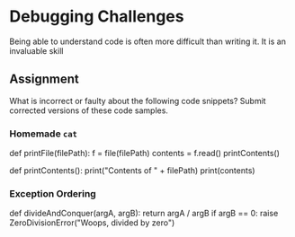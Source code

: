 # Debugging Challenges

Being able to understand code is often more difficult than writing it. It is an
invaluable skill

## Assignment

What is incorrect or faulty about the following code snippets? Submit corrected
versions of these code samples.  

### Homemade `cat`

def printFile(filePath):
    f = file(filePath)
    contents = f.read()
    printContents()

def printContents():
    print("Contents of " + filePath)
    print(contents)
    

### Exception Ordering

def divideAndConquer(argA, argB):
    return argA / argB
    if argB == 0:
        raise ZeroDivisionError("Woops, divided by zero")



